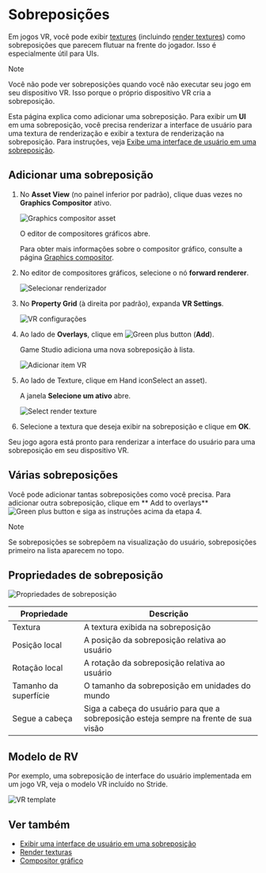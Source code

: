 # Sobreposições

Em jogos VR, você pode exibir [textures](../graphics/textures/index.md) (incluindo [render textures](../graphics/graphics-compositor/render-textures.md)) como sobreposições que parecem flutuar na frente do jogador. Isso é especialmente útil para UIs.

> [!Note]
> Você não pode ver sobreposições quando você não executar seu jogo em seu dispositivo VR. Isso porque o próprio dispositivo VR cria a sobreposição.

Esta página explica como adicionar uma sobreposição. Para exibir um **UI** em uma sobreposição, você precisa renderizar a interface de usuário para uma textura de renderização e exibir a textura de renderização na sobreposição. Para instruções, veja [Exibe uma interface de usuário em uma sobreposição](display-a-UI-in-an-overlay.md).

## Adicionar uma sobreposição

1. No **Asset View** (no painel inferior por padrão), clique duas vezes no **Graphics Compositor** ativo.

   ![Graphics compositor asset](../graphics/graphics-compositor/media/graphics-compositor-asset.png)

   O editor de compositores gráficos abre.

   Para obter mais informações sobre o compositor gráfico, consulte a página [Graphics compositor](../graphics/graphics-compositor/index.md).

2. No editor de compositores gráficos, selecione o nó **forward renderer**.

   ![Selecionar renderizador ](media/select-forward-renderer.png)

3. No **Property Grid** (à direita por padrão), expanda **VR Settings**.

   ![VR configurações](media/vr-settings.png)

4. Ao lado de **Overlays**, clique em ![Green plus button](~/manual/game-studio/media/green-plus-icon.png) (**Add**).

   Game Studio adiciona uma nova sobreposição à lista.

   ![ Adicionar item VR](media/add-overlay.png)

5. Ao lado de <g id="1">Texture</g>, clique em <x id="2"/>Hand icon<x id="3"/>Select an asset</g>).<g id="4">

   A janela **Selecione um ativo** abre.

   ![Select render texture](../graphics/graphics-compositor/media/select-render-frame.png)

6. Selecione a textura que deseja exibir na sobreposição e clique em **OK**.

Seu jogo agora está pronto para renderizar a interface do usuário para uma sobreposição em seu dispositivo VR.

## Várias sobreposições

Você pode adicionar tantas sobreposições como você precisa. Para adicionar outra sobreposição, clique em ** Add to overlays** ![Green plus button](~/manual/game-studio/media/green-plus-icon.png) e siga as instruções acima da etapa 4.

> [!Note]
> Se sobreposições se sobrepõem na visualização do usuário, sobreposições primeiro na lista aparecem no topo.

## Propriedades de sobreposição

![ Propriedades de sobreposição](media/overlay-properties.png)

| Propriedade | Descrição |
|----------------|------------------
| Textura | A textura exibida na sobreposição |
| Posição local | A posição da sobreposição relativa ao usuário |
| Rotação local | A rotação da sobreposição relativa ao usuário |
| Tamanho da superfície | O tamanho da sobreposição em unidades do mundo [](../game-studio/world-units.md) |
| Segue a cabeça | Siga a cabeça do usuário para que a sobreposição esteja sempre na frente de sua visão |

## Modelo de RV

Por exemplo, uma sobreposição de interface do usuário implementada em um jogo VR, veja o modelo VR incluído no Stride.

![VR template](media/template-virtual-reality.png)

## Ver também

* [Exibir uma interface de usuário em uma sobreposição](display-a-UI-in-an-overlay.md)
* [Render texturas](../graphics/graphics-compositor/render-textures.md)
* [Compositor gráfico](../graphics/graphics-compositor/index.md)
